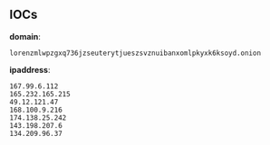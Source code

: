 
## IOCs

__domain__:

```text
lorenzmlwpzgxq736jzseuterytjueszsvznuibanxomlpkyxk6ksoyd.onion
```
__ipaddress__:

```text
167.99.6.112
165.232.165.215
49.12.121.47
168.100.9.216
174.138.25.242
143.198.207.6
134.209.96.37
```